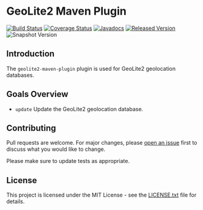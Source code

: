# GeoLite2 Maven Plugin

[![Build Status](https://github.com/openjax/geolite2/workflows/build.yml/badge.svg)](https://github.com/openjax/geolite2/actions/workflows/build.yml)
[![Coverage Status](https://coveralls.io/repos/github/openjax/geolite2/badge.svg)](https://coveralls.io/github/openjax/geolite2)
[![Javadocs](https://www.javadoc.io/badge/org.openjax.geolite2/geolite2-maven-plugin.svg)](https://www.javadoc.io/doc/org.openjax.geolite2/geolite2-maven-plugin)
[![Released Version](https://img.shields.io/maven-central/v/org.openjax.geolite2/geolite2-maven-plugin.svg)](https://mvnrepository.com/artifact/org.openjax.geolite2/geolite2-maven-plugin)
![Snapshot Version](https://img.shields.io/nexus/s/org.openjax.geolite2/geolite2-maven-plugin?label=maven-snapshot&server=https%3A%2F%2Foss.sonatype.org)

## Introduction

The `geolite2-maven-plugin` plugin is used for GeoLite2 geolocation databases.

## Goals Overview

* `update` Update the GeoLite2 geolocation database.

## Contributing

Pull requests are welcome. For major changes, please [open an issue](../../issues) first to discuss what you would like to change.

Please make sure to update tests as appropriate.

## License

This project is licensed under the MIT License - see the [LICENSE.txt](LICENSE.txt) file for details.